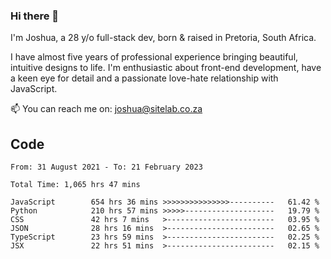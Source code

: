 ### Hi there 👋

I'm Joshua, a 28 y/o full-stack dev, born & raised in Pretoria, South Africa. 

I have almost five years of professional experience bringing beautiful, intuitive designs to life. I'm enthusiastic about front-end development, have a keen eye for detail and a passionate love-hate relationship with JavaScript.

📫 You can reach me on: joshua@sitelab.co.za

## **Code**

<!--START_SECTION:waka-->

```text
From: 31 August 2021 - To: 21 February 2023

Total Time: 1,065 hrs 47 mins

JavaScript        654 hrs 36 mins >>>>>>>>>>>>>>>----------   61.42 %
Python            210 hrs 57 mins >>>>>--------------------   19.79 %
CSS               42 hrs 7 mins   >------------------------   03.95 %
JSON              28 hrs 16 mins  >------------------------   02.65 %
TypeScript        23 hrs 59 mins  >------------------------   02.25 %
JSX               22 hrs 51 mins  >------------------------   02.15 %
```

<!--END_SECTION:waka-->
